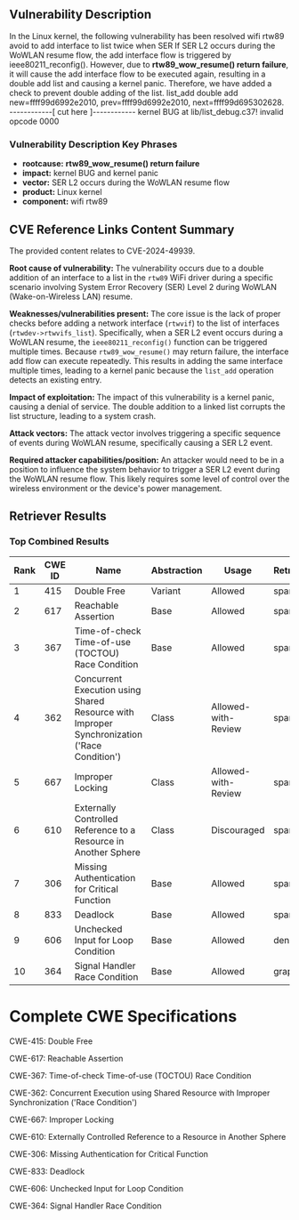 ## Vulnerability Description
In the Linux kernel, the following vulnerability has been resolved wifi rtw89 avoid to add interface to list twice when SER If SER L2 occurs during the WoWLAN resume flow, the add interface flow is triggered by ieee80211_reconfig(). However, due to **rtw89_wow_resume() return failure**, it will cause the add interface flow to be executed again, resulting in a double add list and causing a kernel panic. Therefore, we have added a check to prevent double adding of the list. list_add double add new=ffff99d6992e2010, prev=ffff99d6992e2010, next=ffff99d695302628. ------------[ cut here ]------------ kernel BUG at lib/list_debug.c37! invalid opcode 0000

### Vulnerability Description Key Phrases
- **rootcause:** **rtw89_wow_resume() return failure**
- **impact:** kernel BUG and kernel panic
- **vector:** SER L2 occurs during the WoWLAN resume flow
- **product:** Linux kernel
- **component:** wifi rtw89

## CVE Reference Links Content Summary
The provided content relates to CVE-2024-49939.

**Root cause of vulnerability:**
The vulnerability occurs due to a double addition of an interface to a list in the `rtw89` WiFi driver during a specific scenario involving System Error Recovery (SER) Level 2 during WoWLAN (Wake-on-Wireless LAN) resume.

**Weaknesses/vulnerabilities present:**
The core issue is the lack of proper checks before adding a network interface (`rtwvif`) to the list of interfaces (`rtwdev->rtwvifs_list`). Specifically, when a SER L2 event occurs during a WoWLAN resume, the `ieee80211_reconfig()` function can be triggered multiple times. Because `rtw89_wow_resume()` may return failure, the interface add flow can execute repeatedly. This results in adding the same interface multiple times, leading to a kernel panic because the `list_add` operation detects an existing entry.

**Impact of exploitation:**
The impact of this vulnerability is a kernel panic, causing a denial of service. The double addition to a linked list corrupts the list structure, leading to a system crash.

**Attack vectors:**
The attack vector involves triggering a specific sequence of events during WoWLAN resume, specifically causing a SER L2 event.

**Required attacker capabilities/position:**
An attacker would need to be in a position to influence the system behavior to trigger a SER L2 event during the WoWLAN resume flow. This likely requires some level of control over the wireless environment or the device's power management.

## Retriever Results

### Top Combined Results

| Rank | CWE ID | Name | Abstraction | Usage  | Retrievers | Individual Scores |
|------|--------|------|-------------|-------|------------|-------------------|
| 1 | 415 | Double Free | Variant | Allowed | sparse | 0.471 |
| 2 | 617 | Reachable Assertion | Base | Allowed | sparse | 0.433 |
| 3 | 367 | Time-of-check Time-of-use (TOCTOU) Race Condition | Base | Allowed | sparse | 0.424 |
| 4 | 362 | Concurrent Execution using Shared Resource with Improper Synchronization ('Race Condition') | Class | Allowed-with-Review | sparse | 0.418 |
| 5 | 667 | Improper Locking | Class | Allowed-with-Review | sparse | 0.414 |
| 6 | 610 | Externally Controlled Reference to a Resource in Another Sphere | Class | Discouraged | sparse | 0.406 |
| 7 | 306 | Missing Authentication for Critical Function | Base | Allowed | sparse | 0.398 |
| 8 | 833 | Deadlock | Base | Allowed | sparse | 0.397 |
| 9 | 606 | Unchecked Input for Loop Condition | Base | Allowed | dense | 0.470 |
| 10 | 364 | Signal Handler Race Condition | Base | Allowed | graph | 0.003 |



# Complete CWE Specifications

CWE-415: Double Free

CWE-617: Reachable Assertion

CWE-367: Time-of-check Time-of-use (TOCTOU) Race Condition

CWE-362: Concurrent Execution using Shared Resource with Improper Synchronization ('Race Condition')

CWE-667: Improper Locking

CWE-610: Externally Controlled Reference to a Resource in Another Sphere

CWE-306: Missing Authentication for Critical Function

CWE-833: Deadlock

CWE-606: Unchecked Input for Loop Condition

CWE-364: Signal Handler Race Condition